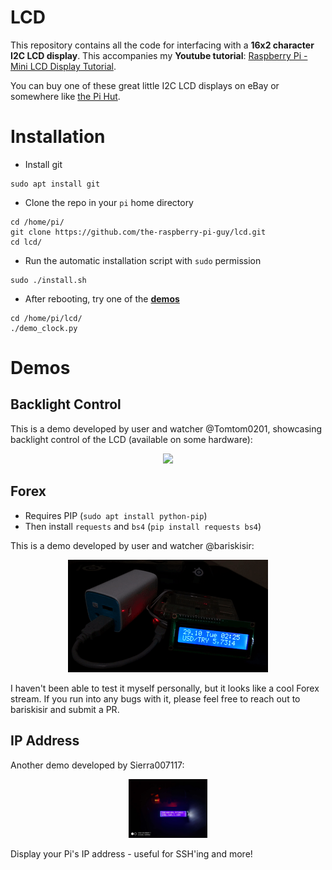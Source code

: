 # LCD
This repository contains all the code for interfacing with a **16x2 character I2C LCD display**. This accompanies my **Youtube tutorial**: [Raspberry Pi - Mini LCD Display Tutorial](https://www.youtube.com/watch?v=fR5XhHYzUK0). 

You can buy one of these great little I2C LCD displays on eBay or somewhere like [the Pi Hut](https://thepihut.com/search?type=product&q=lcd).

# Installation
* Install git
``` 
sudo apt install git
```

* Clone the repo in your `pi` home directory
``` 
cd /home/pi/
git clone https://github.com/the-raspberry-pi-guy/lcd.git
cd lcd/
```

* Run the automatic installation script with `sudo` permission
``` 
sudo ./install.sh
```

* After rebooting, try one of the [**demos**](#demos)
``` 
cd /home/pi/lcd/
./demo_clock.py
```

# Demos

## Backlight Control
This is a demo developed by user and watcher @Tomtom0201, showcasing backlight control of the LCD (available on some hardware): 

<p align="center">
  <img src="imgs/demo_backlight.gif">
</p>

## Forex
* Requires PIP (`sudo apt install python-pip`)
* Then install `requests` and `bs4` (`pip install requests bs4`)

This is a demo developed by user and watcher @bariskisir:

<p align="center">
  <img src="imgs/demo_forex.gif">
</p>

I haven't been able to test it myself personally, but it looks like a cool Forex stream. If you run into any bugs with it, please feel free to reach out to bariskisir and submit a PR.

## IP Address
Another demo developed by Sierra007117:

<p align="center">
  <img src="imgs/demo_ip.jpg" style="width: 25%;">
</p>

Display your Pi's IP address - useful for SSH'ing and more!
